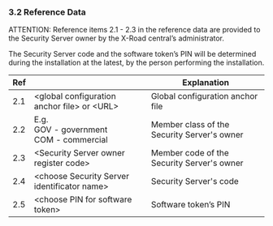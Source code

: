 ### 3.2 Reference Data

ATTENTION: Reference items 2.1 - 2.3 in the reference data are provided to the Security Server owner by the X-Road central’s administrator.

The Security Server code and the software token’s PIN will be determined during the installation at the latest, by the person performing the installation.

| Ref |                                                         | Explanation                                 |
|-----|---------------------------------------------------------|---------------------------------------------|
| 2.1 | &lt;global configuration anchor file&gt; or &lt;URL&gt; | Global configuration anchor file            |
| 2.2 | E.g.<br>GOV - government<br> COM - commercial           | Member class of the Security Server's owner |
| 2.3 | &lt;Security Server owner register code&gt;             | Member code of the Security Server's owner  |
| 2.4 | &lt;choose Security Server identificator name&gt;       | Security Server's code                      |
| 2.5 | &lt;choose PIN for software token&gt;                   | Software token’s PIN                        |